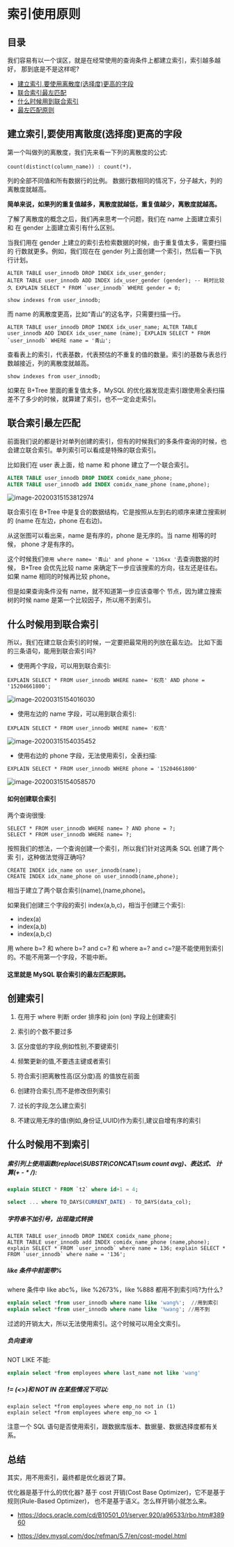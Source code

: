 # 索引使用原则

## 目录

我们容易有以一个误区，就是在经常使用的查询条件上都建立索引，索引越多越好， 那到底是不是这样呢?

- [建立索引,要使用离散度(选择度)更高的字段](#建立索引,要使用离散度(选择度)更高的字段)
- [联合索引最左匹配](#联合索引最左匹配)
- [什么时候用到联合索引](#什么时候用到联合索引)
- [最左匹配原则](#)

## 建立索引,要使用离散度(选择度)更高的字段

第一个叫做列的离散度，我们先来看一下列的离散度的公式:

```
count(distinct(column_name)) : count(*)，
```

列的全部不同值和所有数据行的比例。 数据行数相同的情况下，分子越大，列的离散度就越高。

**简单来说，如果列的重复值越多，离散度就越低，重复值越少，离散度就越高。**

了解了离散度的概念之后，我们再来思考一个问题，我们在 name 上面建立索引和 在 gender 上面建立索引有什么区别。

当我们用在 gender 上建立的索引去检索数据的时候，由于重复值太多，需要扫描的 行数就更多。例如，我们现在在 gender 列上面创建一个索引，然后看一下执行计划。

```
ALTER TABLE user_innodb DROP INDEX idx_user_gender;
ALTER TABLE user_innodb ADD INDEX idx_user_gender (gender); -- 耗时比较久 EXPLAIN SELECT * FROM `user_innodb` WHERE gender = 0;
```

```
show indexes from user_innodb;
```

而 name 的离散度更高，比如“青山”的这名字，只需要扫描一行。

```
ALTER TABLE user_innodb DROP INDEX idx_user_name; ALTER TABLE user_innodb ADD INDEX idx_user_name (name); EXPLAIN SELECT * FROM `user_innodb` WHERE name = '青山';
```

查看表上的索引，代表基数，代表预估的不重复的值的数量。索引的基数与表总行数越接近，列的离散度就越高。

```
show indexes from user_innodb;
```

如果在 B+Tree 里面的重复值太多，MySQL 的优化器发现走索引跟使用全表扫描差不了多少的时候，就算建了索引，也不一定会走索引。

##  联合索引最左匹配

前面我们说的都是针对单列创建的索引，但有的时候我们的多条件查询的时候，也 会建立联合索引。单列索引可以看成是特殊的联合索引。

比如我们在 user 表上面，给 name 和 phone 建立了一个联合索引。

```sql
ALTER TABLE user_innodb DROP INDEX comidx_name_phone;
ALTER TABLE user_innodb add INDEX comidx_name_phone (name,phone);
```

![image-20200315153812974](../../../assets/image-20200315153812974.png)

联合索引在 B+Tree 中是复合的数据结构，它是按照从左到右的顺序来建立搜索树的 (name 在左边，phone 在右边)。

从这张图可以看出来，name 是有序的，phone 是无序的。当 name 相等的时候， phone 才是有序的。

这个时候我们`使用 where name= '青山' and phone = '136xx '`去查询数据的时候， B+Tree 会优先比较 name 来确定下一步应该搜索的方向，往左还是往右。如果 name 相同的时候再比较 phone。

但是如果查询条件没有 name，就不知道第一步应该查哪个 节点，因为建立搜索树的时候 name 是第一个比较因子，所以用不到索引。

## 什么时候用到联合索引

 所以，我们在建立联合索引的时候，一定要把最常用的列放在最左边。
 比如下面的三条语句，能用到联合索引吗?

- 使用两个字段，可以用到联合索引:

```
EXPLAIN SELECT * FROM user_innodb WHERE name= '权亮' AND phone = '15204661800';
```

![image-20200315154016030](../../../assets/image-20200315154016030.png)

- 使用左边的 name 字段，可以用到联合索引:

```
EXPLAIN SELECT * FROM user_innodb WHERE name= '权亮'
```

![image-20200315154035452](../../../assets/image-20200315154035452.png)

- 使用右边的 phone 字段，无法使用索引，全表扫描:

```
EXPLAIN SELECT * FROM user_innodb WHERE phone = '15204661800'
```

![image-20200315154058570](../../../assets/image-20200315154058570.png)

#### 如何创建联合索引

两个查询很慢:

```
SELECT * FROM user_innodb WHERE name= ? AND phone = ?; 
SELECT * FROM user_innodb WHERE name= ?;
```

按照我们的想法，一个查询创建一个索引，所以我们针对这两条 SQL 创建了两个索 引，这种做法觉得正确吗?

```
CREATE INDEX idx_name on user_innodb(name);
CREATE INDEX idx_name_phone on user_innodb(name,phone);
```

相当于建立了两个联合索引(name),(name,phone)。

如果我们创建三个字段的索引 index(a,b,c)，相当于创建三个索引:

- index(a)
- index(a,b)
- index(a,b,c)

用 where b=? 和 where b=? and c=? 和 where a=? and c=?是不能使用到索引
的。不能不用第一个字段，不能中断。

#### 这里就是 MySQL 联合索引的最左匹配原则。

## 创建索引

1. 在用于 where 判断 order 排序和 join (on) 字段上创建索引
2. 索引的个数不要过多
3. 区分度低的字段,例如性别,不要键索引
4. 频繁更新的值,不要违主键或者索引
5. 符合索引把离散性高(区分度)高 的值放在前面
6. 创建符合索引,而不是修改但列索引
7. 过长的字段,怎么建立索引

1. 不建议用无序的值(例如,身份证,UUID)作为索引,建议自增有序的索引 

## 什么时候用不到索引

##### 索引列上使用函数(replace\SUBSTR\CONCAT\sum count avg)、表达式、 计算(+ - * /):

```sql
explain SELECT * FROM `t2` where id+1 = 4;
```

```sql
select ... where TO_DAYS(CURRENT_DATE) - TO_DAYS(data_col);
```

##### 字符串不加引号，出现隐式转换

```
ALTER TABLE user_innodb DROP INDEX comidx_name_phone;
ALTER TABLE user_innodb add INDEX comidx_name_phone (name,phone);
explain SELECT * FROM `user_innodb` where name = 136; explain SELECT * FROM `user_innodb` where name = '136';
```

##### like 条件中前面带%

where 条件中 like abc%，like %2673%，like %888 都用不到索引吗?为什么?

```sql
explain select *from user_innodb where name like 'wang%';  //用到索引
explain select *from user_innodb where name like '%wang'; //用不到
```

过滤的开销太大，所以无法使用索引。这个时候可以用全文索引。

##### 负向查询

NOT LIKE 不能:

```sql
explain select *from employees where last_name not like 'wang'
```

##### != (<>)和 NOT IN 在某些情况下可以:

```
explain select *from employees where emp_no not in (1) 
explain select *from employees where emp_no <> 1
```

注意一个 SQL 语句是否使用索引，跟数据库版本、数据量、数据选择度都有关系。

## 总结

其实，用不用索引，最终都是优化器说了算。

优化器是基于什么的优化器?
基于 cost 开销(Cost Base Optimizer)，它不是基于规则(Rule-Based Optimizer)，
也不是基于语义。怎么样开销小就怎么来。

- https://docs.oracle.com/cd/B10501_01/server.920/a96533/rbo.htm#38960

- https://dev.mysql.com/doc/refman/5.7/en/cost-model.html